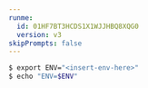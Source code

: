 ```yaml
---
runme:
  id: 01HF7BT3HCDS1X1WJJHBQ8XQG0
  version: v3
skipPrompts: false
---
```


```sh {"id":"01HF7BT3HCDS1X1WJJHB8775HP"}
$ export ENV="<insert-env-here>"
$ echo "ENV=$ENV"
```
